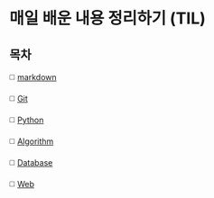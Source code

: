 # 매일 배운 내용 정리하기 (TIL)

## 목차

◻️ [markdown](./markdown/)


◻️ [Git](./Git/)


◻️ [Python](./Python/)


◻️ [Algorithm](./Algorithm/)


◻️ [Database](./Database/)


◻️ [Web](./Web/)